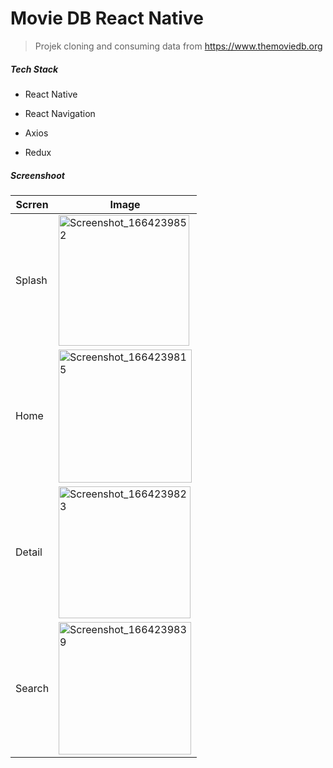 # **Movie DB React Native**

> Projek cloning and consuming data from https://www.themoviedb.org



##### Tech Stack

- React Native

- React Navigation

- Axios

- Redux

##### Screenshoot

| Scrren | Image                                                                                                                                                              |
| ------ | ------------------------------------------------------------------------------------------------------------------------------------------------------------------ |
| Splash | <img src="https://user-images.githubusercontent.com/25566307/192406299-5f8b61f7-0308-4bb6-aef6-d71b4997eae1.png" title="" alt="Screenshot_1664239852" width="209"> |
| Home   | <img title="" src="https://user-images.githubusercontent.com/25566307/192406262-7bc630b3-0be7-4984-a121-71b18279ec83.png" alt="Screenshot_1664239815" width="213"> |
| Detail | <img title="" src="https://user-images.githubusercontent.com/25566307/192406295-df89858e-faf0-4257-9f7e-ecd0dd964703.png" alt="Screenshot_1664239823" width="211"> |
| Search | <img title="" src="https://user-images.githubusercontent.com/25566307/192406286-52794a66-178a-4e99-9262-fe7c2c4fec54.png" alt="Screenshot_1664239839" width="212"> |


